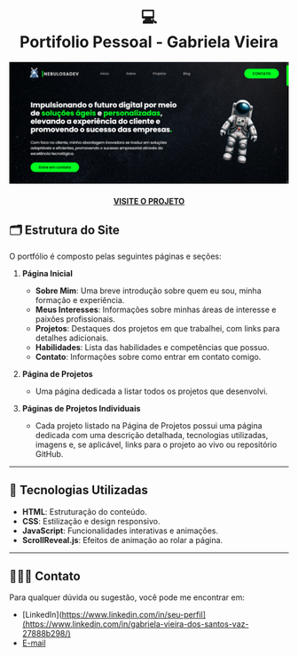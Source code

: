 
<h1 align="center">
  💻<br> Portifolio Pessoal - Gabriela Vieira
</h1>

![Preview do Portfólio](img/preview.png)
<h4 align="center"><a href="https://www.iuricode.com/">VISITE O PROJETO</a></h4>

## 🗂️ Estrutura do Site

O portfólio é composto pelas seguintes páginas e seções:

1. **Página Inicial**
   - **Sobre Mim**: Uma breve introdução sobre quem eu sou, minha formação e experiência.
   - **Meus Interesses**: Informações sobre minhas áreas de interesse e paixões profissionais.
   - **Projetos**: Destaques dos projetos em que trabalhei, com links para detalhes adicionais.
   - **Habilidades**: Lista das habilidades e competências que possuo.
   - **Contato**: Informações sobre como entrar em contato comigo.

2. **Página de Projetos**
   - Uma página dedicada a listar todos os projetos que desenvolvi.

3. **Páginas de Projetos Individuais**
   - Cada projeto listado na Página de Projetos possui uma página dedicada com uma descrição detalhada, tecnologias utilizadas, imagens e, se aplicável, links para o projeto ao vivo ou repositório GitHub.
---
## 🚀 Tecnologias Utilizadas

- **HTML**: Estruturação do conteúdo.
- **CSS**: Estilização e design responsivo.
- **JavaScript**: Funcionalidades interativas e animações.
- **ScrollReveal.js**: Efeitos de animação ao rolar a página.
---
## 👩🏻‍💻 Contato

Para qualquer dúvida ou sugestão, você pode me encontrar em:

- [LinkedIn](https://www.linkedin.com/in/seu-perfil](https://www.linkedin.com/in/gabriela-vieira-dos-santos-vaz-27888b298/)
- [E-mail](mailto:contatogabrielavieirasv@gmail.com)


